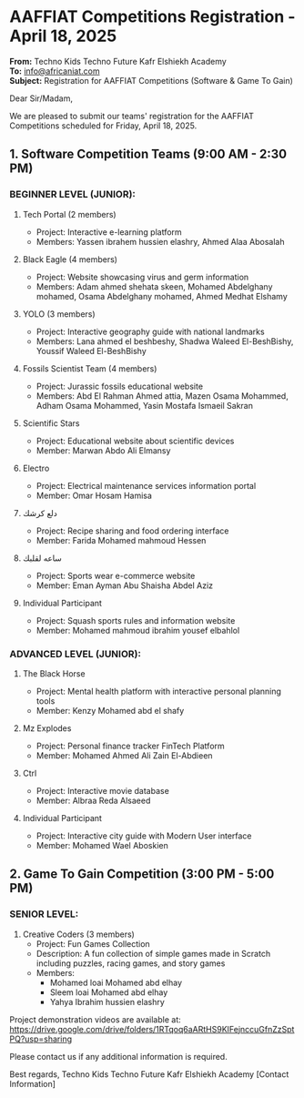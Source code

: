 # AAFFIAT Competitions Registration - April 18, 2025

**From:** Techno Kids Techno Future Kafr Elshiekh Academy  
**To:** info@africaniat.com  
**Subject:** Registration for AAFFIAT Competitions (Software & Game To Gain)

Dear Sir/Madam,

We are pleased to submit our teams' registration for the AAFFIAT Competitions scheduled for Friday, April 18, 2025.

## 1. Software Competition Teams (9:00 AM - 2:30 PM)

### BEGINNER LEVEL (JUNIOR):
1. Tech Portal (2 members)
   - Project: Interactive e-learning platform
   - Members: Yassen ibrahem hussien elashry, Ahmed Alaa Abosalah

2. Black Eagle (4 members)
   - Project: Website showcasing virus and germ information
   - Members: Adam ahmed shehata skeen, Mohamed Abdelghany mohamed, Osama Abdelghany mohamed, Ahmed Medhat Elshamy

3. YOLO (3 members)
   - Project: Interactive geography guide with national landmarks
   - Members: Lana ahmed el beshbeshy, Shadwa Waleed El-BeshBishy, Youssif Waleed El-BeshBishy

4. Fossils Scientist Team (4 members)
   - Project: Jurassic fossils educational website
   - Members: Abd El Rahman Ahmed attia, Mazen Osama Mohammed, Adham Osama Mohammed, Yasin Mostafa Ismaeil Sakran

5. Scientific Stars
   - Project: Educational website about scientific devices
   - Member: Marwan Abdo Ali Elmansy

6. Electro
   - Project: Electrical maintenance services information portal
   - Member: Omar Hosam Hamisa

7. دلع كرشك
   - Project: Recipe sharing and food ordering interface
   - Member: Farida Mohamed mahmoud Hessen

8. ساعه لقلبك
   - Project: Sports wear e-commerce website
   - Member: Eman Ayman Abu Shaisha Abdel Aziz

9. Individual Participant
   - Project: Squash sports rules and information website
   - Member: Mohamed mahmoud ibrahim yousef elbahlol

### ADVANCED LEVEL (JUNIOR):
1. The Black Horse
   - Project: Mental health platform with interactive personal planning tools
   - Member: Kenzy Mohamed abd el shafy

2. Mz Explodes
   - Project: Personal finance tracker FinTech Platform
   - Member: Mohamed Ahmed Ali Zain El-Abdieen

3. Ctrl
   - Project: Interactive movie database
   - Member: Albraa Reda Alsaeed

4. Individual Participant
   - Project: Interactive city guide with Modern User interface
   - Member: Mohamed Wael Aboskien

## 2. Game To Gain Competition (3:00 PM - 5:00 PM)

### SENIOR LEVEL:
1. Creative Coders (3 members)
   - Project: Fun Games Collection
   - Description: A fun collection of simple games made in Scratch including puzzles, racing games, and story games
   - Members:
     - Mohamed loai Mohamed abd elhay
     - Sleem loai Mohamed abd elhay
     - Yahya Ibrahim hussien elashry

Project demonstration videos are available at:
https://drive.google.com/drive/folders/1RTqoq6aARtHS9KIFejnccuGfnZzSptPQ?usp=sharing

Please contact us if any additional information is required.

Best regards,
Techno Kids Techno Future Kafr Elshiekh Academy
[Contact Information] 